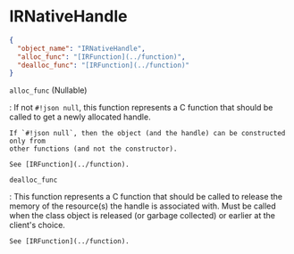 # IRNativeHandle

```json
{
  "object_name": "IRNativeHandle",
  "alloc_func": "[IRFunction](../function)",
  "dealloc_func": "[IRFunction](../function)"
}
```

`alloc_func` (<span class="nullable">Nullable</span>)

:   If not `#!json null`, this function represents a C function that should be called to get
    a newly allocated handle.
    
    If `#!json null`, then the object (and the handle) can be constructed only from
    other functions (and not the constructor).
    
    See [IRFunction](../function).

`dealloc_func`

:   This function represents a C function that should be called to release the memory of the resource(s)
    the handle is associated with. Must be called when the class object is released (or garbage collected)
    or earlier at the client's choice.

    See [IRFunction](../function).
